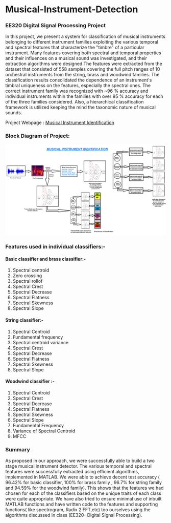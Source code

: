 # Musical-Instrument-Detection

### EE320 Digital Signal Processing Project

In this project, we present a system for classification of musical instruments belonging to different instrument families exploiting the various temporal and spectral features that characterize the "timbre" of a particular instrument. Many features covering both spectral and temporal properties and their influences on a musical sound was investigated, and their extraction algorithms were designed.The features were extracted from the dataset that consisted of 558 samples covering the full pitch ranges of 10 orchestral instruments from the string, brass and woodwind families. The classification results consolidated the dependence of an instrument's timbral uniqueness on the features, especially the spectral ones. The correct instrument family was recognized with ~96 % accuracy and individual instruments within the families with over 95 % accuracy for each of the three families considered. Also, a hierarchical classification framework is utilized keeping the mind the taxonomic nature of musical sounds. 

Project Webpage : [Musical Instrument Identification](https://k-priyadarshi.github.io/DSP-Project/)

### Block Diagram of Project:

![alt text](https://github.com/shubham-iitg-ece/Musical-Instrument-Detection/blob/master/block%20diagram.png "Musical Instrument Identification")

### Features used in individual classifiers:-

#### Basic classifier and brass classifier:-

1. Spectral centroid
2. Zero crossing
3. Spectral rollof
4. Spectral Crest
5. Spectral Decrease
6. Spectral Flatness
7. Spectral Skewness
8. Spectral Slope

#### String classifier:-

1. Spectral Centroid
2. Fundamental frequency
3. Spectral centroid variance
4. Spectral Crest
5. Spectral Decrease
6. Spectral Flatness
7. Spectral Skewness
8. Spectral Slope

#### Woodwind classifier :-

1. Spectral Centroid
2. Spectral Crest
3. Spectral Decrease
4. Spectral Flatness
5. Spectral Skewness
6. Spectral Slope
7. Fundamental Frequency
8. Variance of Spectral Centroid
9. MFCC

### Summary

As proposed in our approach, we were successfully able to build a two stage musical instrument detector. The various temporal and spectral features were successfully extracted using efficient algorithms, implemented in MATLAB. We were able to achieve decent test accuracy ( 96.42% for basic classifier, 100% for brass family , 96.7% for string family and 94.59% for the woodwind family). This shows that the features we had chosen for each of the classifiers based on the unique traits of each class were quite appropriate. We have also tried to ensure minimal use of inbuilt MATLAB functions and have written code to the features and supporting functions( like spectrogram, Radix 2 FFT,etc) too ourselves using the algorithms discussed in class (EE320- Digital Signal Processing). 
